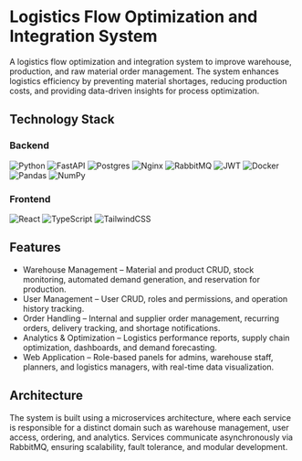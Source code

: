 # Logistics Flow Optimization and Integration System
A logistics flow optimization and integration system to improve warehouse, production, and raw material order management. The system enhances logistics efficiency by preventing material shortages, reducing production costs, and providing data-driven insights for process optimization.
## Technology Stack
### Backend
![Python](https://img.shields.io/badge/python-3670A0?style=for-the-badge&logo=python&logoColor=ffdd54)
![FastAPI](https://img.shields.io/badge/FastAPI-005571?style=for-the-badge&logo=fastapi)
![Postgres](https://img.shields.io/badge/postgres-%23316192.svg?style=for-the-badge&logo=postgresql&logoColor=white)
![Nginx](https://img.shields.io/badge/nginx-%23009639.svg?style=for-the-badge&logo=nginx&logoColor=white)
![RabbitMQ](https://img.shields.io/badge/Rabbitmq-FF6600?style=for-the-badge&logo=rabbitmq&logoColor=white)
![JWT](https://img.shields.io/badge/JWT-black?style=for-the-badge&logo=JSON%20web%20tokens)
![Docker](https://img.shields.io/badge/docker-%230db7ed.svg?style=for-the-badge&logo=docker&logoColor=white)
![Pandas](https://img.shields.io/badge/pandas-%23150458.svg?style=for-the-badge&logo=pandas&logoColor=white)
![NumPy](https://img.shields.io/badge/numpy-%23013243.svg?style=for-the-badge&logo=numpy&logoColor=white)
### Frontend
![React](https://img.shields.io/badge/react-%2320232a.svg?style=for-the-badge&logo=react&logoColor=%2361DAFB)
![TypeScript](https://img.shields.io/badge/typescript-%23007ACC.svg?style=for-the-badge&logo=typescript&logoColor=white)
![TailwindCSS](https://img.shields.io/badge/tailwindcss-%2338B2AC.svg?style=for-the-badge&logo=tailwind-css&logoColor=white)
## Features
- Warehouse Management – Material and product CRUD, stock monitoring, automated demand generation, and reservation for production.
- User Management – User CRUD, roles and permissions, and operation history tracking.
- Order Handling – Internal and supplier order management, recurring orders, delivery tracking, and shortage notifications.
- Analytics & Optimization – Logistics performance reports, supply chain optimization, dashboards, and demand forecasting.
- Web Application – Role-based panels for admins, warehouse staff, planners, and logistics managers, with real-time data visualization.

## Architecture
The system is built using a microservices architecture, where each service is responsible for a distinct domain such as warehouse management, user access, ordering, and analytics. Services communicate asynchronously via RabbitMQ, ensuring scalability, fault tolerance, and modular development.
